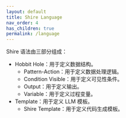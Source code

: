 ```yaml
---
layout: default
title: Shire Language
nav_order: 4
has_children: true
permalink: /language
---
```


Shire 语法由三部分组成：

- Hobbit Hole：用于定义数据结构。
  - Pattern-Action：用于定义数据处理逻辑。
  - Condition Visible：用于定义可见性条件。
  - Output：用于定义输出。
  - Variable：用于定义过程变量。
- Template：用于定义 LLM 模板。
  - Shire Template：用于定义代码生成模板。
